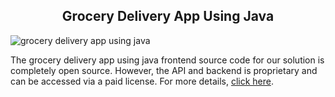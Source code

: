<h2 style="text-align:center">Grocery Delivery App Using Java </h2>

![grocery delivery app using java](https://admin.ninjascode.com/) 

The grocery delivery app using java frontend source code for our solution is completely open source. However, the API and backend is proprietary and can be accessed via a paid license. For more details, <a href="https://enatega.com/?utm_source=github&utm_medium=repo&utm_campaign=raymond-grocery-delivery-app-using-java" target="_blank">click here</a>.
